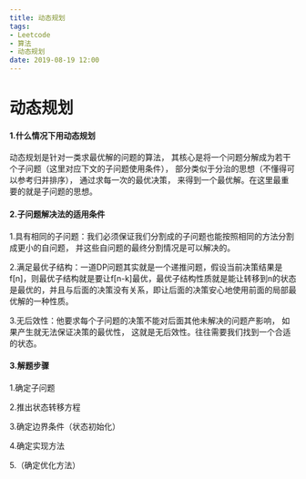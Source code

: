 ```yaml
---
title: 动态规划
tags:
- Leetcode
- 算法
- 动态规划
date: 2019-08-19 12:00
---
```


# 动态规划

#### 1.什么情况下用动态规划

动态规划是针对一类求最优解的问题的算法， 其核心是将一个问题分解成为若干个子问题（这里对应下文的子问题使用条件）， 部分类似于分治的思想（不懂得可以参考归并排序）， 通过求每一次的最优决策， 来得到一个最优解。在这里最重要的就是子问题的思想。 

<!--more-->

#### 2.子问题解决法的适用条件



1.具有相同的子问题：我们必须保证我们分割成的子问题也能按照相同的方法分割成更小的自问题， 并这些自问题的最终分割情况是可以解决的。

2.满足最优子结构：一道DP问题其实就是一个递推问题，假设当前决策结果是f[n]，则最优子结构就是要让f[n-k]最优，最优子结构性质就是能让转移到n的状态是最优的，并且与后面的决策没有关系，即让后面的决策安心地使用前面的局部最优解的一种性质。

3.无后效性：他要求每个子问题的决策不能对后面其他未解决的问题产影响， 如果产生就无法保证决策的最优性， 这就是无后效性。往往需要我们找到一个合适的状态。 

#### 3.解题步骤

1.确定子问题

2.推出状态转移方程

3.确定边界条件（状态初始化）

4.确定实现方法

5.（确定优化方法）